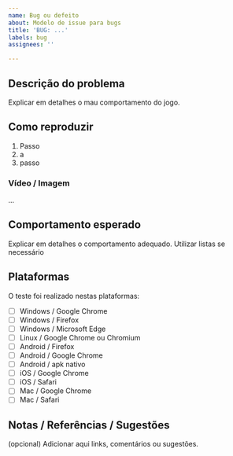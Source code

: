 ```yaml
---
name: Bug ou defeito
about: Modelo de issue para bugs
title: 'BUG: ...'
labels: bug
assignees: ''

---
```


## Descrição do problema

Explicar em detalhes o mau comportamento do jogo.

## Como reproduzir

1. Passo
1. a
1. passo

### Vídeo / Imagem

...

## Comportamento esperado

Explicar em detalhes o comportamento adequado. Utilizar listas se necessário

## Plataformas

O teste foi realizado nestas plataformas:

* [ ] Windows /	Google Chrome
* [ ] Windows	/ Firefox
* [ ] Windows	/ Microsoft Edge
* [ ] Linux	/ Google Chrome ou Chromium
* [ ] Android	/ Firefox
* [ ] Android /	Google Chrome
* [ ] Android	/ apk nativo
* [ ] iOS	/ Google Chrome
* [ ] iOS	/ Safari
* [ ] Mac	/ Google Chrome
* [ ] Mac	/ Safari

## Notas / Referências / Sugestões

(opcional) Adicionar aqui links, comentários ou sugestões.
